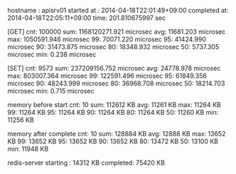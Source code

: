 hostname    : apisrv01
started at  : 2014-04-18T22:01:49+09:00
completed at: 2014-04-18T22:05:11+09:00
time: 201.810675997 sec

[GET]
cnt: 100000
sum: 1168120271.921 microsec
avg: 11681.203 microsec
max: 1050591.946 microsec
 99: 70071.220 microsec
 95: 41424.990 microsec
 90: 31473.875 microsec
 80: 18348.932 microsec
 50:  5737.305 microsec
min:     0.238 microsec

[SET]
cnt: 9573
sum: 237209156.752 microsec
avg: 24778.978 microsec
max: 803007.364 microsec
 99: 122591.496 microsec
 95: 61849.356 microsec
 90: 48243.999 microsec
 80: 36968.708 microsec
 50: 18214.703 microsec
min:     0.715 microsec

memory before start
cnt: 10
sum: 112612 KB
avg: 11261 KB
max: 11264 KB
 99: 11264 KB
 95: 11264 KB
 90: 11264 KB
 80: 11264 KB
 50: 11260 KB
min: 11256 KB

memory after complete
cnt: 10
sum: 128884 KB
avg: 12888 KB
max: 13652 KB
 99: 13652 KB
 95: 13652 KB
 90: 13652 KB
 80: 13472 KB
 50: 13100 KB
min: 11948 KB

redis-server
starting : 14312 KB
completed: 75420 KB
